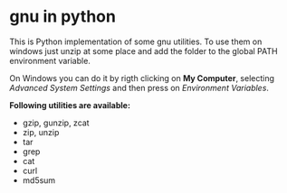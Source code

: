 gnu in python
=============

This is Python implementation of some gnu utilities.
To use them on windows just unzip at some place and add the folder to the global PATH environment variable.

On Windows you can do it by rigth clicking on **My Computer**, selecting _Advanced System Settings_
and then press on _Environment Variables_.

**Following utilities are available:**
* gzip, gunzip, zcat
* zip, unzip
* tar
* grep
* cat
* curl
* md5sum
